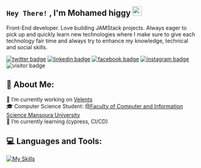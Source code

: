 ## `Hey There!` , I'm Mohamed higgy <img src="https://github.com/TheDudeThatCode/TheDudeThatCode/blob/master/Assets/Hi.gif" width="25" height="25"></img>

<p>Front-End developer. Love building JAMStack projects. Always eager to pick up and quickly learn new technologies where I make sure to give each technology fair time and always try to enhance my knowledge, technical and social skills.</p>

[![twitter badge](https://img.shields.io/badge/twitter-MohamedHiggy-%231FA1F1?style=flat&logo=twitter&logoColor=white)](https://twitter.com/mohamed_higgy)
[![linkedin badge](https://img.shields.io/badge/linkedin-MohamedHiggy-%230177B5?style=flat&logo=linkedin)](https://www.linkedin.com/in/mohamedhiggy/)
[![facebook badge](https://img.shields.io/badge/facebook-MohamedHiggy-&1877F2?style=flat&logo=facebook&logoColor=white&color=1877F2)](https://www.facebook.com/Hagooog)
[![instagram badge](https://img.shields.io/badge/instagram-MohamedHiggy-&1877F2?style=flat&logo=instagram&logoColor=white&color=1877F2)](https://www.instagram.com/mohamed__higgy)
![visitor badge](https://visitor-badge.laobi.icu/badge?page_id=keyword&title=viewers)

## 💫 About Me:
🔭 I’m currently working on [Velents](https://www.velents.com/)<br>🎓 Computer Science Student: [@Faculty of Computer and Information Science Mansoura University](https://www.mans.edu.eg/faculty-of-computing-and-information/235-programs/computing-and-information)<br>🌱 I’m currently learning (cypress, CI/CD)


## 💻 Languages and Tools:
[![My Skills](https://skillicons.dev/icons?i=html5,css3,js,sass,vue,nuxtjs,tailwind,git)](https://skillicons.dev)